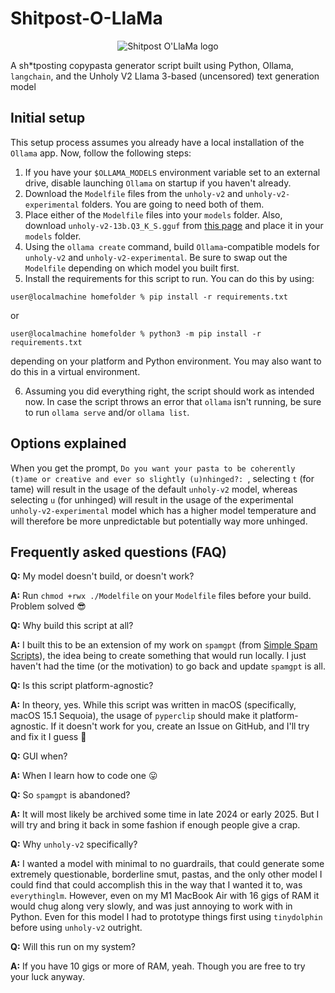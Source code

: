# Shitpost-O-LlaMa

<p align="center">
  <img src="https://i.ibb.co/59SqY8B/Shitpost-O-logo-1.png" alt="Shitpost O'LlaMa logo">
</p>


A sh*tposting copypasta generator script built using Python, Ollama, `langchain`, and the Unholy V2 Llama 3-based (uncensored) text generation model

## Initial setup
This setup process assumes you already have a local installation of the `Ollama` app. Now, follow the following steps:

1. If you have your `$OLLAMA_MODELS` environment variable set to an external drive, disable launching `Ollama` on startup if you haven't already.
2. Download the `Modelfile` files from the `unholy-v2` and `unholy-v2-experimental` folders. You are going to need both of them.
3. Place either of the `Modelfile` files into your `models` folder. Also, download `unholy-v2-13b.Q3_K_S.gguf` from [this page](https://huggingface.co/TheBloke/Unholy-v2-13B-GGUF/tree/main?not-for-all-audiences=true) and place it in your `models` folder.
4. Using the `ollama create` command, build `Ollama`-compatible models for `unholy-v2` and `unholy-v2-experimental`. Be sure to swap out the `Modelfile` depending on which model you built first.
5. Install the requirements for this script to run. You can do this by using:
```console
user@localmachine homefolder % pip install -r requirements.txt
```
or

```console
user@localmachine homefolder % python3 -m pip install -r requirements.txt
```

depending on your platform and Python environment. You may also want to do this in a virtual environment.

6. Assuming you did everything right, the script should work as intended now. In case the script throws an error that `ollama` isn't running, be sure to run `ollama serve` and/or `ollama list`.

## Options explained

When you get the prompt, `Do you want your pasta to be coherently (t)ame or creative and ever so slightly (u)nhinged?: `, selecting `t` (for tame) will result in the usage of the default `unholy-v2` model, whereas selecting `u` (for unhinged) will result in the usage of the experimental `unholy-v2-experimental` model which has a higher model temperature and will therefore be more unpredictable but potentially way more unhinged.

## Frequently asked questions (FAQ)

**Q:** My model doesn't build, or doesn't work?

**A:** Run `chmod +rwx ./Modelfile` on your `Modelfile` files before your build. Problem solved 😎

**Q:** Why build this script at all?

**A:** I built this to be an extension of my work on `spamgpt` (from [Simple Spam Scripts](https://github.com/KiwiSingh/Simple-Spam-Scripts)), the idea being to create something that would run locally. I just haven't had the time (or the motivation) to go back and update `spamgpt` is all.

**Q:** Is this script platform-agnostic?

**A:** In theory, yes. While this script was written in macOS (specifically, macOS 15.1 Sequoia), the usage of `pyperclip` should make it platform-agnostic. If it doesn't work for you, create an Issue on GitHub, and I'll try and fix it I guess 🥲

**Q:** GUI when?

**A:** When I learn how to code one 😛

**Q:** So `spamgpt` is abandoned?

**A:** It will most likely be archived some time in late 2024 or early 2025. But I will try and bring it back in some fashion if enough people give a crap.

**Q:** Why `unholy-v2` specifically?

**A:** I wanted a model with minimal to no guardrails, that could generate some extremely questionable, borderline smut, pastas, and the only other model I could find that could accomplish this in the way that I wanted it to, was `everythinglm`. However, even on my M1 MacBook Air with 16 gigs of RAM it would chug along very slowly, and was just annoying to work with in Python. Even for this model I had to prototype things first using `tinydolphin` before using `unholy-v2` outright.

**Q:** Will this run on my system?

**A:** If you have 10 gigs or more of RAM, yeah. Though you are free to try your luck anyway.
